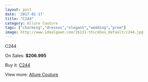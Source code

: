 ```yaml
---
layout: post
date: '2017-01-17'
title: "C244"
category: Allure Couture
tags: ["charming","dresses","elegant","wedding","prom"]
image: http://www.idealgown.com/16131-thickbox_default/c244.jpg
---
```

C244

On Sales: **$206.995**
<a href="https://www.idealgown.com/en/allure-couture/6435-c244.html"><amp-img layout="responsive" width="600" height="600" src="//www.idealgown.com/16131-thickbox_default/c244.jpg" alt="C244 0" /></a>
<a href="https://www.idealgown.com/en/allure-couture/6435-c244.html"><amp-img layout="responsive" width="600" height="600" src="//www.idealgown.com/16134-thickbox_default/c244.jpg" alt="C244 1" /></a>
<a href="https://www.idealgown.com/en/allure-couture/6435-c244.html"><amp-img layout="responsive" width="600" height="600" src="//www.idealgown.com/16133-thickbox_default/c244.jpg" alt="C244 2" /></a>
<a href="https://www.idealgown.com/en/allure-couture/6435-c244.html"><amp-img layout="responsive" width="600" height="600" src="//www.idealgown.com/16132-thickbox_default/c244.jpg" alt="C244 3" /></a>

Buy it: [C244](https://www.idealgown.com/en/allure-couture/6435-c244.html "C244")

View more: [Allure Couture](https://www.idealgown.com/en/93-allure-couture "Allure Couture")